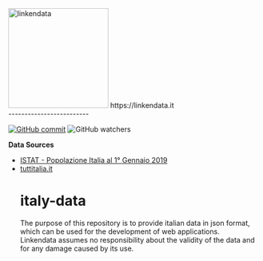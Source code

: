 
<img src="https://linkendata.it/wp-content/uploads/2019/12/logo-linkendata-160.png" alt="linkendata" width="200" />
https://linkendata.it<br>
-------------------------<br>

[![GitHub commit](https://img.shields.io/github/last-commit/Linkendata/italy-data)](https://github.com/Linkendata/italy-data/commits/master) 
![GitHub watchers](https://img.shields.io/github/watchers/Linkendata/italy-data?style=social)

<b>Data Sources</b> 
<ul>
<li><a href="http://dati.istat.it/Index.aspx?QueryId=18460#" target="_blank">ISTAT - Popolazione Italia al 1° Gennaio 2019 </a></li>
<li><a href="https://www.tuttitalia.it/province/" terget="_blank">tuttitalia.it</a></li>

# <b>italy-data</b><br>

The purpose of this repository is to provide italian data in json format, which can be used for the development 
of web applications.<br>
Linkendata assumes no responsibility about the validity of the data and for any damage caused by its use.<br>
